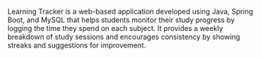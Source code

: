 Learning Tracker is a web-based application developed using Java, Spring Boot, and MySQL that helps students monitor their study progress by logging the time they spend on each subject. It provides a weekly breakdown of study sessions and encourages consistency by showing streaks and suggestions for improvement.


